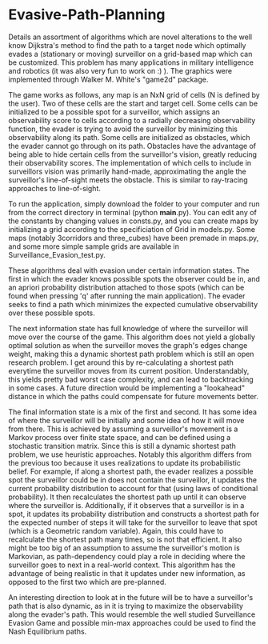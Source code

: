 # Evasive-Path-Planning
Details an assortment of algorithms which are novel alterations to the well know Dijkstra's method to find the path to a target node which optimally evades a (stationary or moving) surveillor on a grid-based map which can be customized. This problem has many applications in military intelligence and robotics (it was also very fun to work on :) ). The graphics were implemented through Walker M. White's "game2d" package.

The game works as follows, any map is an NxN grid of cells (N is defined by the user). Two of these cells are the start and target cell. Some cells can be initialized to be a possible spot for a surveillor, which assigns an observability score to cells according to a radially decreasing observability function, the evader is trying to avoid the surveillor by minimizing this observability along its path. Some cells are initialized as obstacles, which the evader cannot go through on its path. Obstacles have the advantage of being able to hide certain cells from the surveillor's vision, greatly reducing their observability scores. The implementation of which cells to include in surveillors vision was primarily hand-made, approximating the angle the surveillor's line-of-sight meets the obstacle. This is similar to ray-tracing approaches to line-of-sight.

To run the application, simply download the folder to your computer and run from the correct directory in terminal (python __main__.py). You can edit any of the constants by changing values in consts.py, and you can create maps by initializing a grid according to the specificiation of Grid in models.py. Some maps (notably 3corridors and three_cubes) have been premade in maps.py, and some more simple sample grids are available in Surveillance_Evasion_test.py.

These algorithms deal with evasion under certain information states. The first in which the evader knows possible spots the observer could be in, and an apriori probability distribution attached to those spots (which can be found when pressing 'q' after running the main application). The evader seeks to find a path which minimizes the expected cumulative observability over these possible spots.

The next information state has full knowledge of where the surveillor will move over the course of the game. This algorithm does not yield a globally optimal solution as when the surveillor moves the graph's edges change weight, making this a dynamic shortest path problem which is still an open research problem. I get around this by re-calculating a shortest path everytime the surveillor moves from its current position. Understandably, this yields pretty bad worst case complexity, and can lead to backtracking in some cases. A future direction would be implementing a "lookahead" distance in which the paths could compensate for future movements better.

The final information state is a mix of the first and second. It has some idea of where the surveillor will be initially and some idea of how it will move from there.  This is achieved by assuming a surveillor's movement is a Markov process over finite state space, and can be defined using a stochastic transition matrix. Since this is still a dynamic shortest path problem, we use heuristic approaches. Notably this algorithm differs from the previous too because it uses realizations to update its probabilistic belief. For example, if along a shortest path, the evader realizes a possible spot the surveillor could be in does not contain the surveillor, it updates the current probability distribution to account for that (using laws of conditional probability). It then recalculates the shortest path up until it can observe where the surveillor is. Additionally, if it observes that a surveillor is in a spot, it updates its probability distribution and constructs a shortest path for the expected number of steps it will take for the surveillor to leave that spot (which is a Geometric random variable). Again, this could have to recalculate the shortest path many times, so is not that efficient. It also might be too big of an assumption to assume the surveillor's motion is Markovian, as path-dependency could play a role in deciding where the surveillor goes to next in a real-world context. This algorithm has the advantage of being realistic in that it updates under new information, as opposed to the first two which are pre-planned.

An interesting direction to look at in the future will be to have a surveillor's path that is also dynamic, as in it is trying to maximize the observability along the evader's path. This would resemble the well studied Surveillance Evasion Game and possible min-max approaches could be used to find the Nash Equilibrium paths. 

